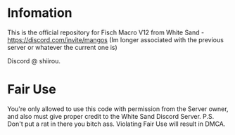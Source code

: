 # Infomation
This is the official repository for Fisch Macro V12 from White Sand - https://discord.com/invite/mangos (Im longer associated with the previous server or whatever the current one is)

Discord @ shiirou.

# Fair Use
You're only allowed to use this code with permission from the Server owner, and also must give proper credit to the White Sand Discord Server.
P.S. Don't put a rat in there you bitch ass.
Violating Fair Use will result in DMCA.
